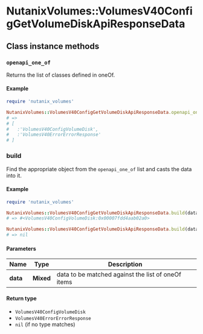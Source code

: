 # NutanixVolumes::VolumesV40ConfigGetVolumeDiskApiResponseData

## Class instance methods

### `openapi_one_of`

Returns the list of classes defined in oneOf.

#### Example

```ruby
require 'nutanix_volumes'

NutanixVolumes::VolumesV40ConfigGetVolumeDiskApiResponseData.openapi_one_of
# =>
# [
#   :'VolumesV40ConfigVolumeDisk',
#   :'VolumesV40ErrorErrorResponse'
# ]
```

### build

Find the appropriate object from the `openapi_one_of` list and casts the data into it.

#### Example

```ruby
require 'nutanix_volumes'

NutanixVolumes::VolumesV40ConfigGetVolumeDiskApiResponseData.build(data)
# => #<VolumesV40ConfigVolumeDisk:0x00007fdd4aab02a0>

NutanixVolumes::VolumesV40ConfigGetVolumeDiskApiResponseData.build(data_that_doesnt_match)
# => nil
```

#### Parameters

| Name | Type | Description |
| ---- | ---- | ----------- |
| **data** | **Mixed** | data to be matched against the list of oneOf items |

#### Return type

- `VolumesV40ConfigVolumeDisk`
- `VolumesV40ErrorErrorResponse`
- `nil` (if no type matches)

